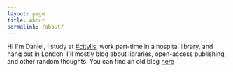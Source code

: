 ```yaml
---
layout: page
title: About
permalink: /about/
---
```

Hi I'm Daniel, I study at [#citylis](http://www.city.ac.uk/department-library-information-science/information-studies), work part-time in a hospital library, and hang out in London. I'll mostly blog about libraries, open-access publishing, and other random thoughts. You can find an old blog [here](https://dvanstriendita14.wordpress.com/)
